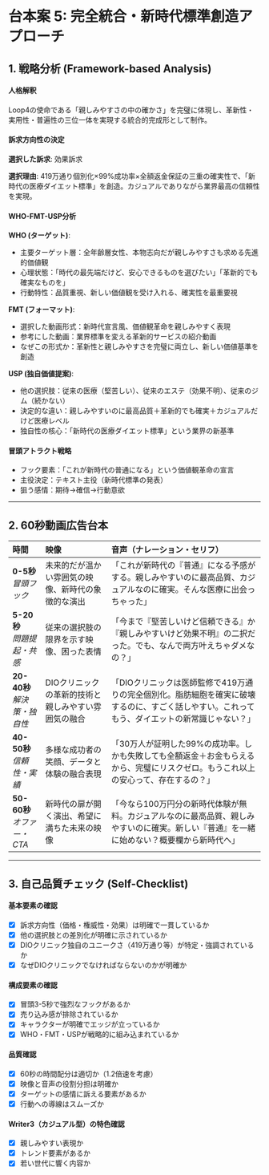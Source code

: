 # 台本案 5: 完全統合・新時代標準創造アプローチ

## 1. 戦略分析 (Framework-based Analysis)

#### 人格解釈
Loop4の使命である「親しみやすさの中の確かさ」を完璧に体現し、革新性・実用性・普遍性の三位一体を実現する統合的完成形として制作。

#### 訴求方向性の決定
**選択した訴求**: 効果訴求

**選択理由**: 
419万通り個別化×99%成功率×全額返金保証の三重の確実性で、「新時代の医療ダイエット標準」を創造。カジュアルでありながら業界最高の信頼性を実現。

#### WHO-FMT-USP分析

**WHO (ターゲット)**:
- 主要ターゲット層：全年齢層女性、本物志向だが親しみやすさも求める先進的価値観
- 心理状態：「時代の最先端だけど、安心できるものを選びたい」「革新的でも確実なものを」
- 行動特性：品質重視、新しい価値観を受け入れる、確実性を最重要視

**FMT (フォーマット)**:
- 選択した動画形式：新時代宣言風、価値観革命を親しみやすく表現
- 参考にした動画：業界標準を変える革新的サービスの紹介動画
- なぜこの形式か：革新性と親しみやすさを完璧に両立し、新しい価値基準を創造

**USP (独自価値提案)**:
- 他の選択肢：従来の医療（堅苦しい）、従来のエステ（効果不明）、従来のジム（続かない）
- 決定的な違い：親しみやすいのに最高品質＋革新的でも確実＋カジュアルだけど医療レベル
- 独自性の核心：「新時代の医療ダイエット標準」という業界の新基準

#### 冒頭アトラクト戦略
- フック要素：「これが新時代の普通になる」という価値観革命の宣言
- 主役決定：テキスト主役（新時代標準の発表）
- 狙う感情：期待→確信→行動意欲

---

## 2. 60秒動画広告台本

| 時間 | 映像 | 音声（ナレーション・セリフ） |
|:-----|:-----|:---------------------------|
| **0-5秒**<br>*冒頭フック* | 未来的だが温かい雰囲気の映像、新時代の象徴的な演出 | 「これが新時代の『普通』になる予感がする。親しみやすいのに最高品質、カジュアルなのに確実。そんな医療に出会っちゃった」 |
| **5-20秒**<br>*問題提起・共感* | 従来の選択肢の限界を示す映像、困った表情 | 「今まで『堅苦しいけど信頼できる』か『親しみやすいけど効果不明』の二択だった。でも、なんで両方叶えちゃダメなの？」 |
| **20-40秒**<br>*解決策・独自性* | DIOクリニックの革新的技術と親しみやすい雰囲気の融合 | 「DIOクリニックは医師監修で419万通りの完全個別化。脂肪細胞を確実に破壊するのに、すごく話しやすい。これってもう、ダイエットの新常識じゃない？」 |
| **40-50秒**<br>*信頼性・実績* | 多様な成功者の笑顔、データと体験の融合表現 | 「30万人が証明した99%の成功率。しかも失敗しても全額返金＋お金もらえるから、完璧にリスクゼロ。もうこれ以上の安心って、存在するの？」 |
| **50-60秒**<br>*オファー・CTA* | 新時代の扉が開く演出、希望に満ちた未来の映像 | 「今なら100万円分の新時代体験が無料。カジュアルなのに最高品質、親しみやすいのに確実。新しい『普通』を一緒に始めない？概要欄から新時代へ」 |

---

## 3. 自己品質チェック (Self-Checklist)

#### 基本要素の確認
- [x] 訴求方向性（価格・権威性・効果）は明確で一貫しているか
- [x] 他の選択肢との差別化が明確に示されているか
- [x] DIOクリニック独自のユニークさ（419万通り等）が特定・強調されているか
- [x] なぜDIOクリニックでなければならないのかが明確か

#### 構成要素の確認
- [x] 冒頭3-5秒で強烈なフックがあるか
- [x] 売り込み感が排除されているか
- [x] キャラクターが明確でエッジが立っているか
- [x] WHO・FMT・USPが戦略的に組み込まれているか

#### 品質確認
- [x] 60秒の時間配分は適切か（1.2倍速を考慮）
- [x] 映像と音声の役割分担は明確か
- [x] ターゲットの感情に訴える要素があるか
- [x] 行動への導線はスムーズか

#### Writer3（カジュアル型）の特色確認
- [x] 親しみやすい表現か
- [x] トレンド要素があるか
- [x] 若い世代に響く内容か